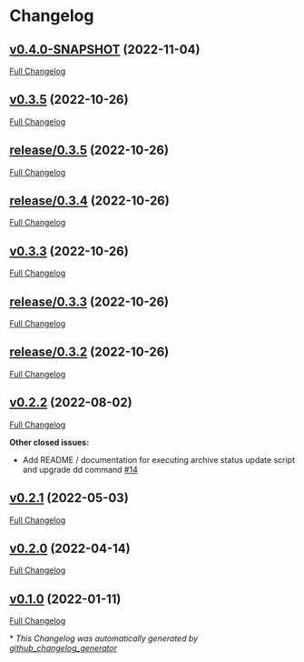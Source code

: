 # Changelog

## [v0.4.0-SNAPSHOT](https://github.com/NASA-PDS/registry-loader/tree/v0.4.0-SNAPSHOT) (2022-11-04)

[Full Changelog](https://github.com/NASA-PDS/registry-loader/compare/v0.3.5...v0.4.0-SNAPSHOT)

## [v0.3.5](https://github.com/NASA-PDS/registry-loader/tree/v0.3.5) (2022-10-26)

[Full Changelog](https://github.com/NASA-PDS/registry-loader/compare/release/0.3.5...v0.3.5)

## [release/0.3.5](https://github.com/NASA-PDS/registry-loader/tree/release/0.3.5) (2022-10-26)

[Full Changelog](https://github.com/NASA-PDS/registry-loader/compare/release/0.3.4...release/0.3.5)

## [release/0.3.4](https://github.com/NASA-PDS/registry-loader/tree/release/0.3.4) (2022-10-26)

[Full Changelog](https://github.com/NASA-PDS/registry-loader/compare/v0.3.3...release/0.3.4)

## [v0.3.3](https://github.com/NASA-PDS/registry-loader/tree/v0.3.3) (2022-10-26)

[Full Changelog](https://github.com/NASA-PDS/registry-loader/compare/release/0.3.3...v0.3.3)

## [release/0.3.3](https://github.com/NASA-PDS/registry-loader/tree/release/0.3.3) (2022-10-26)

[Full Changelog](https://github.com/NASA-PDS/registry-loader/compare/release/0.3.2...release/0.3.3)

## [release/0.3.2](https://github.com/NASA-PDS/registry-loader/tree/release/0.3.2) (2022-10-26)

[Full Changelog](https://github.com/NASA-PDS/registry-loader/compare/v0.2.2...release/0.3.2)

## [v0.2.2](https://github.com/NASA-PDS/registry-loader/tree/v0.2.2) (2022-08-02)

[Full Changelog](https://github.com/NASA-PDS/registry-loader/compare/v0.2.1...v0.2.2)

**Other closed issues:**

- Add README / documentation for executing archive status update script and upgrade dd command [\#14](https://github.com/NASA-PDS/registry-loader/issues/14)

## [v0.2.1](https://github.com/NASA-PDS/registry-loader/tree/v0.2.1) (2022-05-03)

[Full Changelog](https://github.com/NASA-PDS/registry-loader/compare/v0.2.0...v0.2.1)

## [v0.2.0](https://github.com/NASA-PDS/registry-loader/tree/v0.2.0) (2022-04-14)

[Full Changelog](https://github.com/NASA-PDS/registry-loader/compare/v0.1.0...v0.2.0)

## [v0.1.0](https://github.com/NASA-PDS/registry-loader/tree/v0.1.0) (2022-01-11)

[Full Changelog](https://github.com/NASA-PDS/registry-loader/compare/94da5387d0ac1d151b09f809652131d407c950de...v0.1.0)



\* *This Changelog was automatically generated by [github_changelog_generator](https://github.com/github-changelog-generator/github-changelog-generator)*
